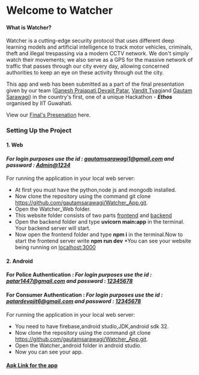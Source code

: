 # Welcome to Watcher

#### What is Watcher?
Watcher is a cutting-edge security protocol that uses different  deep learning models and artificial intelligence to track motor vehicles, criminals, theft and illegal trespassing via a modern CCTV network. We don't simply watch their movements; we also serve as a GPS for the massive network of traffic that passes through our city every day, allowing concerned authorities to keep an eye on these activity through out the city.

This app and web has been submitted as a part of the final presentation given by our team ([Ganesh Prajapati](https://github.com/olivemonk),[Devajit Patar](https://github.com/DevP-ai), [Vandit Tyagi](https://github.com/)and [Gautam Sarawagi](https://github.com/gautamsarawagi)) in the country's first, one of a  unique Hackathon - _**Ethos**_ organised by IIT Guwahati.

View our [Final's Presenation](https://www.canva.com/design/DAFVjz4LGfA/YdlMV9HC5rp3eWnXbwPpww/view?utm_content=DAFVjz4LGfA&utm_campaign=designshare&utm_medium=link&utm_source=publishpresent) here.

<h3> Setting Up the Project </h3>

<h4>1. Web</h4>

#### <i>For login purposes use the id : gautamsarawagi1@gmail.com and password : <ins>Admin@1234</ins></i>

For running the application in your local web server:
* At first you must have the python,node js and mongodb installed.
* Now clone the repository using the command git clone https://github.com/gautamsarawagi/Watcher_App.git.
* Open the Watcher_Web folder.
* This website folder consists of two parts [frontend](https://github.com/gautamsarawagi/Watcher_App/tree/main/frontend) and [backend](https://github.com/gautamsarawagi/Watcher_App/tree/main/backend)
* Open the backend folder and type <b>uvicorn main:app</b> in the terminal. Your backend server will start.
* Now open the frontend folder and type <b> npm i</b> in the terminal.Now to start the frontend server write <b>npm run dev</b>
*You can see your website being running on [localhost:3000](http://localhost:3000)

<h4>2. Android</h4>

#### For Police  Authentication :  <i>For login purposes use the id : patar1447@gmail.com and password : <ins>12345678</ins></i>
#### For Consumer  Authentication : <i>For login purposes use the id : patardevajit6@gmail.com and password : <ins>12345678</ins></i>

For running the application in your local web server:
* You need to have firebase,android studio,JDK,android sdk 32.
* Now clone the repository using the command git clone https://github.com/gautamsarawagi/Watcher_App.git.
* Open the Watcher_android folder in android studio.
* Now you can see your app.

#### [Apk Link for the app](https://drive.google.com/drive/folders/1EAJTpRgt-Ei3RTEetoVL_SdlaQiG4MFt?usp=sharing)
